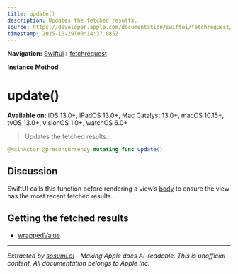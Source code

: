 ```yaml
---
title: update()
description: Updates the fetched results.
source: https://developer.apple.com/documentation/swiftui/fetchrequest/update()
timestamp: 2025-10-29T00:14:37.085Z
---
```


**Navigation:** [Swiftui](/documentation/swiftui) › [fetchrequest](/documentation/swiftui/fetchrequest)

**Instance Method**

# update()

**Available on:** iOS 13.0+, iPadOS 13.0+, Mac Catalyst 13.0+, macOS 10.15+, tvOS 13.0+, visionOS 1.0+, watchOS 6.0+

> Updates the fetched results.

```swift
@MainActor @preconcurrency mutating func update()
```

## Discussion

SwiftUI calls this function before rendering a view’s [body](/documentation/swiftui/view/body-8kl5o) to ensure the view has the most recent fetched results.

## Getting the fetched results

- [wrappedValue](/documentation/swiftui/fetchrequest/wrappedvalue)

---

*Extracted by [sosumi.ai](https://sosumi.ai) - Making Apple docs AI-readable.*
*This is unofficial content. All documentation belongs to Apple Inc.*
